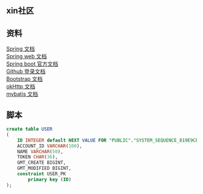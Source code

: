 ## xin社区

## 资料
[Spring 文档](https://spring.io/guides)  
[Spring web 文档](https://spring.io/guides/gs/serving-web-content/)  
[Spring boot 官方文档](https://docs.spring.io/spring-boot/docs/2.2.5.RELEASE/reference/htmlsingle/)  
[Github 登录文档](https://developer.github.com/apps/building-github-apps/creating-a-github-app/)  
[Bootstrap 文档](https://v3.bootcss.com/components/)  
[okHttp 文档](https://square.github.io/okhttp/)  
[mybatis 文档](http://mybatis.org/spring/)  

## 脚本

```sql
create table USER
(
	ID INTEGER default NEXT VALUE FOR "PUBLIC"."SYSTEM_SEQUENCE_819E9CB8_C3FE_4A25_BDCE_A887060C24C7" auto_increment,
	ACCOUNT_ID VARCHAR(100),
	NAME VARCHAR(50),
	TOKEN CHAR(36),
	GMT_CREATE BIGINT,
	GMT_MODIFIED BIGINT,
	constraint USER_PK
		primary key (ID)
);
```